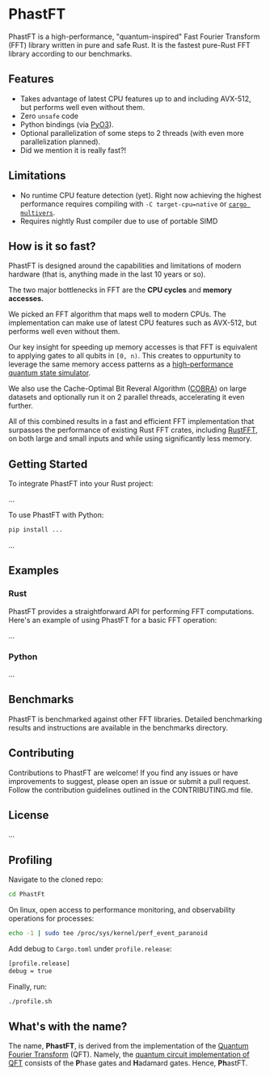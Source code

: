 # PhastFT

PhastFT is a high-performance, "quantum-inspired" Fast Fourier
Transform (FFT) library written in pure and safe Rust. It is the fastest
pure-Rust FFT library according to our benchmarks.

## Features

- Takes advantage of latest CPU features up to and including AVX-512, but performs well even without them.
- Zero `unsafe` code
- Python bindings (via [PyO3](https://github.com/PyO3/pyo3)).
- Optional parallelization of some steps to 2 threads (with even more parallelization planned).
- Did we mention it is really fast?!

## Limitations

 - No runtime CPU feature detection (yet). Right now achieving the highest performance requires compiling with `-C target-cpu=native` or [`cargo multivers`](https://github.com/ronnychevalier/cargo-multivers).
 - Requires nightly Rust compiler due to use of portable SIMD

## How is it so fast?

PhastFT is designed around the capabilities and limitations of modern hardware (that is, anything made in the last 10 years or so).

The two major bottlenecks in FFT are the **CPU cycles** and **memory accesses.**

We picked an FFT algorithm that maps well to modern CPUs. The implementation can make use of latest CPU features such as AVX-512, but performs well even without them.

Our key insight for speeding up memory accesses is that FFT is equivalent to applying gates to all qubits in `[0, n)`.
This creates to oppurtunity to leverage the same memory access patterns as a [high-performance quantum state simulator](https://github.com/QuState/spinoza).

We also use the Cache-Optimal Bit Reveral Algorithm ([COBRA](https://csaws.cs.technion.ac.il/~itai/Courses/Cache/bit.pdf))
on large datasets and optionally run it on 2 parallel threads, accelerating it even further.

All of this combined results in a fast and efficient FFT implementation that surpasses the performance of existing Rust FFT crates,
including [RustFFT](https://crates.io/crates/rustfft/), on both large and small inputs and while using significantly less memory.

## Getting Started

To integrate PhastFT into your Rust project:

...

To use PhastFT with Python:

```bash
pip install ...
```

...

## Examples

### Rust

PhastFT provides a straightforward API for performing FFT computations. Here's an example of using PhastFT for a basic FFT
operation:

...

### Python

...

## Benchmarks

PhastFT is benchmarked against other FFT libraries. Detailed benchmarking results and instructions are available in the
benchmarks directory.

## Contributing

Contributions to PhastFT are welcome! If you find any issues or have improvements to suggest, please open an issue or
submit a pull request. Follow the contribution guidelines outlined in the CONTRIBUTING.md file.

## License

...

## Profiling

Navigate to the cloned repo:

```bash
cd PhastFt
```

On linux, open access to performance monitoring, and observability operations for processes:

```bash
echo -1 | sudo tee /proc/sys/kernel/perf_event_paranoid
```

Add debug to `Cargo.toml` under `profile.release`:

```bash
[profile.release]
debug = true
```

Finally, run:

```bash
./profile.sh
```

## What's with the name?

The name, **PhastFT**, is derived from the implementation of the
[Quantum Fourier Transform](https://en.wikipedia.org/wiki/Quantum_Fourier_transform) (QFT). Namely, the
[quantum circuit implementation of QFT](https://en.wikipedia.org/wiki/Quantum_Fourier_transform#Circuit_implementation)
consists of the **P**hase gates and **H**adamard gates. Hence, **Ph**astFT.
